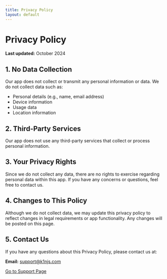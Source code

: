 ```yaml
---
title: Privacy Policy
layout: default
---
```


# Privacy Policy

**Last updated:** October 2024

## 1. No Data Collection
Our app does not collect or transmit any personal information or data. We do not collect data such as:

- Personal details (e.g., name, email address)
- Device information
- Usage data
- Location information

## 2. Third-Party Services
Our app does not use any third-party services that collect or process personal information.

## 3. Your Privacy Rights
Since we do not collect any data, there are no rights to exercise regarding personal data within this app. If you have any concerns or questions, feel free to contact us.

## 4. Changes to This Policy
Although we do not collect data, we may update this privacy policy to reflect changes in legal requirements or app functionality. Any changes will be posted on this page.

## 5. Contact Us
If you have any questions about this Privacy Policy, please contact us at:

**Email:** [support@k1njs.com](mailto:support@k1njs.com)

[Go to Support Page](./support.md)


